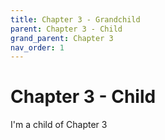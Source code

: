 ```yaml
---
title: Chapter 3 - Grandchild
parent: Chapter 3 - Child
grand_parent: Chapter 3
nav_order: 1
---
```


# Chapter 3 - Child
I'm a child of Chapter 3

